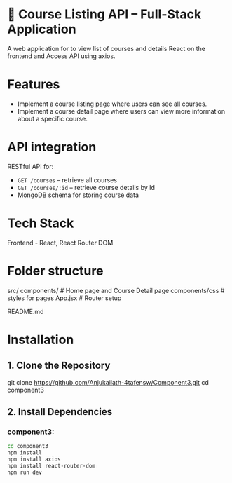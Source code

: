 # 📘 Course Listing API – Full-Stack Application

A web application for to view list of courses and details React on the frontend and Access API using axios.

# Features
 - Implement a course listing page where users can see all courses.
 - Implement a course detail page where users can view more information about a specific course.

 # API integration

  RESTful API for:
  - `GET /courses` – retrieve all courses
  - `GET /courses/:id` – retrieve course details by Id
- MongoDB schema for storing course data

# Tech Stack
 Frontend - React, React Router DOM

# Folder structure

src/
  components/     # Home page and Course Detail page
  components/css  # styles for pages
  App.jsx         # Router setup

README.md

# Installation
## 1. Clone the Repository

git clone https://github.com/Anjukailath-4tafensw/Component3.git
cd component3

## 2. Install Dependencies

### component3:
```bash
cd component3
npm install
npm install axios
npm install react-router-dom
npm run dev
```


